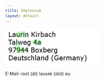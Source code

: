 ```yaml
---
title: Impressum
layout: default
---
```


![alt](/img/assets/obsadr.jpg)

E-Mail: root {ät} lausek {dot} eu
